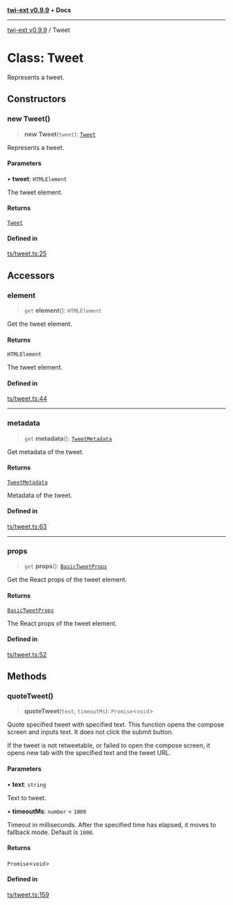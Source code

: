 [**twi-ext v0.9.9**](../README.md) • **Docs**

***

[twi-ext v0.9.9](../README.md) / Tweet

# Class: Tweet

Represents a tweet.

## Constructors

### new Tweet()

> **new Tweet**(`tweet`): [`Tweet`](Tweet.md)

Represents a tweet.

#### Parameters

• **tweet**: `HTMLElement`

The tweet element.

#### Returns

[`Tweet`](Tweet.md)

#### Defined in

[ts/tweet.ts:25](https://github.com/Robot-Inventor/twi-ext/blob/b270920d6d190cbd3b1c49875bb71e3273efc054/src/ts/tweet.ts#L25)

## Accessors

### element

> `get` **element**(): `HTMLElement`

Get the tweet element.

#### Returns

`HTMLElement`

The tweet element.

#### Defined in

[ts/tweet.ts:44](https://github.com/Robot-Inventor/twi-ext/blob/b270920d6d190cbd3b1c49875bb71e3273efc054/src/ts/tweet.ts#L44)

***

### metadata

> `get` **metadata**(): [`TweetMetadata`](../interfaces/TweetMetadata.md)

Get metadata of the tweet.

#### Returns

[`TweetMetadata`](../interfaces/TweetMetadata.md)

Metadata of the tweet.

#### Defined in

[ts/tweet.ts:63](https://github.com/Robot-Inventor/twi-ext/blob/b270920d6d190cbd3b1c49875bb71e3273efc054/src/ts/tweet.ts#L63)

***

### props

> `get` **props**(): [`BasicTweetProps`](../interfaces/BasicTweetProps.md)

Get the React props of the tweet element.

#### Returns

[`BasicTweetProps`](../interfaces/BasicTweetProps.md)

The React props of the tweet element.

#### Defined in

[ts/tweet.ts:52](https://github.com/Robot-Inventor/twi-ext/blob/b270920d6d190cbd3b1c49875bb71e3273efc054/src/ts/tweet.ts#L52)

## Methods

### quoteTweet()

> **quoteTweet**(`text`, `timeoutMs`): `Promise`\<`void`\>

Quote specified tweet with specified text.
This function opens the compose screen and inputs text.
It does not click the submit button.

If the tweet is not retweetable, or failed to open the compose screen,
it opens new tab with the specified text and the tweet URL.

#### Parameters

• **text**: `string`

Text to tweet.

• **timeoutMs**: `number` = `1000`

Timeout in milliseconds. After the specified time has elapsed, it moves to fallback mode. Default is ``1000``.

#### Returns

`Promise`\<`void`\>

#### Defined in

[ts/tweet.ts:159](https://github.com/Robot-Inventor/twi-ext/blob/b270920d6d190cbd3b1c49875bb71e3273efc054/src/ts/tweet.ts#L159)
